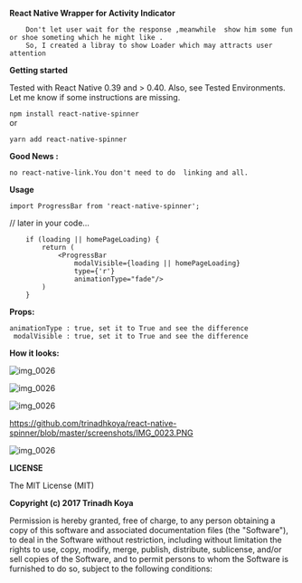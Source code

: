 **React Native Wrapper for Activity Indicator**
    
        Don't let user wait for the response ,meanwhile  show him some fun or shoe someting which he might like . 
        So, I created a libray to show Loader which may attracts user attention  

**Getting started**

Tested with React Native 0.39 and > 0.40. Also, see Tested Environments. Let me know if some instructions are missing.

`npm install react-native-spinner
`        
        or
        
` yarn add react-native-spinner
`       

**Good News :** 
    
    no react-native-link.You don't need to do  linking and all.


**Usage**


`import ProgressBar from 'react-native-spinner';
`

// later in your code...

        if (loading || homePageLoading) {
            return (
                <ProgressBar
                    modalVisible={loading || homePageLoading}
                    type={'r'}
                    animationType="fade"/>
            )
        }

**Props:**

    animationType : true, set it to True and see the difference
     modalVisible : true, set it to True and see the difference
     
**How it looks:**

![img_0026](https://github.com/trinadhkoya/react-native-spinner/blob/master/img/greenSpinner.gif)

![img_0026](https://github.com/trinadhkoya/react-native-spinner/blob/master/img/redSpinner.gif)

![img_0026](https://github.com/trinadhkoya/react-native-spinner/blob/master/img/purpleSpinner.gif)

https://github.com/trinadhkoya/react-native-spinner/blob/master/screenshots/IMG_0023.PNG

![img_0026](https://github.com/trinadhkoya/react-native-spinner/blob/master/screenshots/IMG_0023.PNG)


**LICENSE**

The MIT License (MIT)

**Copyright (c) 2017 Trinadh Koya** 

Permission is hereby granted, free of charge, to any person obtaining a copy
of this software and associated documentation files (the "Software"), to deal
in the Software without restriction, including without limitation the rights
to use, copy, modify, merge, publish, distribute, sublicense, and/or sell
copies of the Software, and to permit persons to whom the Software is
furnished to do so, subject to the following conditions:




